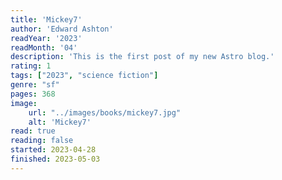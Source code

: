 ```yaml
---
title: 'Mickey7'
author: 'Edward Ashton'
readYear: '2023'
readMonth: '04'
description: 'This is the first post of my new Astro blog.'
rating: 1
tags: ["2023", "science fiction"]
genre: "sf"
pages: 368
image:
    url: "../images/books/mickey7.jpg"
    alt: 'Mickey7'
read: true
reading: false
started: 2023-04-28
finished: 2023-05-03
---
```

